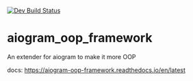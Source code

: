 [![Dev Build Status](https://travis-ci.com/drforse/aiogram_oop_framework.svg?branch=dev)](https://travis-ci.com/drforse/aiogram_oop_framework)  

# aiogram_oop_framework
An extender for aiogram to make it more OOP

docs: https://aiogram-oop-framework.readthedocs.io/en/latest

